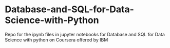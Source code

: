 # Database-and-SQL-for-Data-Science-with-Python
Repo for the ipynb files in jupyter notebooks for Database and SQL for Data Science with python on Coursera offered by IBM
